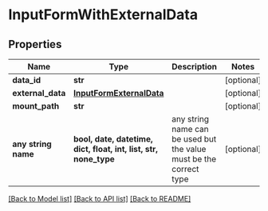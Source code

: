 # InputFormWithExternalData


## Properties
Name | Type | Description | Notes
------------ | ------------- | ------------- | -------------
**data_id** | **str** |  | [optional] 
**external_data** | [**InputFormExternalData**](InputFormExternalData.md) |  | [optional] 
**mount_path** | **str** |  | [optional] 
**any string name** | **bool, date, datetime, dict, float, int, list, str, none_type** | any string name can be used but the value must be the correct type | [optional]

[[Back to Model list]](../README.md#documentation-for-models) [[Back to API list]](../README.md#documentation-for-api-endpoints) [[Back to README]](../README.md)


